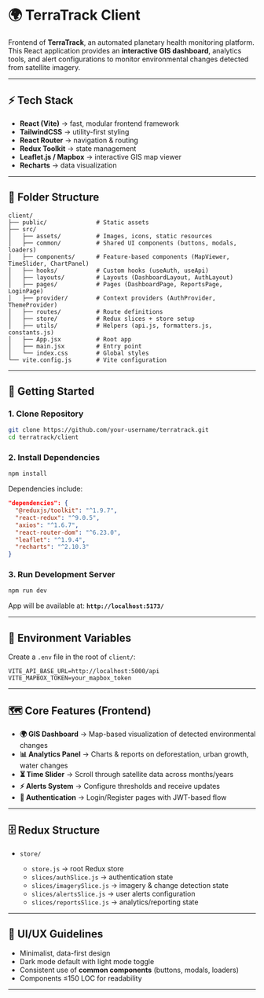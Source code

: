 # 🌍 TerraTrack Client

Frontend of **TerraTrack**, an automated planetary health monitoring platform.
This React application provides an **interactive GIS dashboard**, analytics tools, and alert configurations to monitor environmental changes detected from satellite imagery.

---

## ⚡ Tech Stack

* **React (Vite)** → fast, modular frontend framework
* **TailwindCSS** → utility-first styling
* **React Router** → navigation & routing
* **Redux Toolkit** → state management
* **Leaflet.js / Mapbox** → interactive GIS map viewer
* **Recharts** → data visualization

---

## 📂 Folder Structure

```
client/
├── public/              # Static assets
├── src/
│   ├── assets/          # Images, icons, static resources
│   ├── common/          # Shared UI components (buttons, modals, loaders)
│   ├── components/      # Feature-based components (MapViewer, TimeSlider, ChartPanel)
│   ├── hooks/           # Custom hooks (useAuth, useApi)
│   ├── layouts/         # Layouts (DashboardLayout, AuthLayout)
│   ├── pages/           # Pages (DashboardPage, ReportsPage, LoginPage)
│   ├── provider/        # Context providers (AuthProvider, ThemeProvider)
│   ├── routes/          # Route definitions
│   ├── store/           # Redux slices + store setup
│   ├── utils/           # Helpers (api.js, formatters.js, constants.js)
│   ├── App.jsx          # Root app
│   ├── main.jsx         # Entry point
│   └── index.css        # Global styles
└── vite.config.js       # Vite configuration
```

---

## 🚀 Getting Started

### 1. Clone Repository

```bash
git clone https://github.com/your-username/terratrack.git
cd terratrack/client
```

### 2. Install Dependencies

```bash
npm install
```

Dependencies include:

```json
"dependencies": {
  "@reduxjs/toolkit": "^1.9.7",
  "react-redux": "^9.0.5",
  "axios": "^1.6.7",
  "react-router-dom": "^6.23.0",
  "leaflet": "^1.9.4",
  "recharts": "^2.10.3"
}
```

### 3. Run Development Server

```bash
npm run dev
```

App will be available at: **`http://localhost:5173/`**

---

## 🔑 Environment Variables

Create a `.env` file in the root of `client/`:

```env
VITE_API_BASE_URL=http://localhost:5000/api
VITE_MAPBOX_TOKEN=your_mapbox_token
```

---

## 🗺️ Core Features (Frontend)

* **🌍 GIS Dashboard** → Map-based visualization of detected environmental changes
* **📊 Analytics Panel** → Charts & reports on deforestation, urban growth, water changes
* **⏳ Time Slider** → Scroll through satellite data across months/years
* **⚡ Alerts System** → Configure thresholds and receive updates
* **🔐 Authentication** → Login/Register pages with JWT-based flow

---

## 🗄️ Redux Structure

* `store/`

  * `store.js` → root Redux store
  * `slices/authSlice.js` → authentication state
  * `slices/imagerySlice.js` → imagery & change detection state
  * `slices/alertsSlice.js` → user alerts configuration
  * `slices/reportsSlice.js` → analytics/reporting state

---

## 🎨 UI/UX Guidelines

* Minimalist, data-first design
* Dark mode default with light mode toggle
* Consistent use of **common components** (buttons, modals, loaders)
* Components ≤150 LOC for readability

---